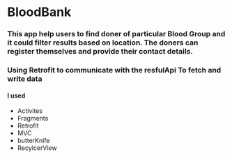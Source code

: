 # BloodBank
### This app help users to find doner of particular Blood Group and it could filter results based on location. The doners can register themselves and provide their contact details.
### Using Retrofit to communicate with the resfulApi To fetch and write data 
#### I used
* Activites 
* Fragments
* Retrofit
* MVC
* butterKnife 
* RecylcerView 

